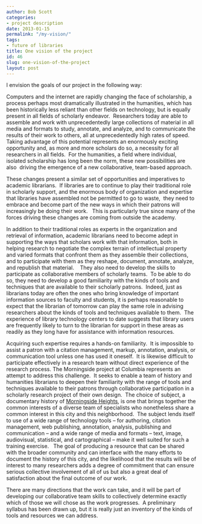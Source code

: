 ```yaml
---
author: Bob Scott
categories:
- project description
date: 2013-01-15
permalink: "/my-vision/"
tags:
- future of libraries
title: One vision of the project
id: 46
slug: one-vision-of-the-project
layout: post
---
```

I envision the goals of our project in the following way:

Computers and the internet are rapidly changing the face of scholarship, a process perhaps
  most dramatically illustrated in the humanities, which has been historically less
  reliant than other fields on technology, but is equally present in all fields of
  scholarly endeavor.  Researchers today are able to assemble and work with unprecedentedly
  large collections of material in all media and formats to study, annotate, and analyze,
  and to communicate the results of their work to others, all at unprecedentedly high
  rates of speed.  Taking advantage of this potential represents an enormously exciting
  opportunity and, as more and more scholars do so, a necessity for all researchers
  in all fields.  For the humanities, a field where individual, isolated scholarship
  has long been the norm, these new possibilities are also  driving the emergence
  of a new collaborative, team-based approach.

These changes present a similar set of opportunities and imperatives to academic librarians.  If libraries are to continue
  to play their traditional role in scholarly support, and the enormous body of organization
  and expertise that libraries have assembled not be permitted to go to waste,  they
  need to embrace and become part of the new ways in which their patrons will increasingly
  be doing their work.   This is particularly true since many of the forces driving
  these changes are coming from outside the academy.

In addition to their traditional roles as experts in the organization and retrieval of information, academic librarians
  need to become adept in supporting the ways that scholars work with that information,
  both in helping research to negotiate the complex terrain of intellectual property
  and varied formats that confront them as they assemble their collections, and to
  participate with them as they reshape, document, annotate, analyze, and republish
  that material.    They also need to develop the skills to participate as collaborative
  members of scholarly teams.  To be able to do so, they need to develop a good familiarity
  with the kinds of tools and techniques that are available to their scholarly patrons. 
  Indeed, just as librarians today are often the ones who bring knowledge of important
  information sources to faculty and students, it is perhaps reasonable to expect
  that the librarian of tomorrow can play the same role in advising researchers about
  the kinds of tools and techniques available to them.  The experience of library
  technology centers to date suggests that library users are frequently likely to
  turn to the librarian for support in these areas as readily as they long have for
  assistance with information resources.

Acquiring such expertise requires a hands-on familiarity.  It is impossible to assist a patron with a citation management, markup,
  annotation, analysis, or communication tool unless one has used it oneself.  It
  is likewise difficult to participate effectively in a research team without direct
  experience of the research process. The Morningside project at Columbia represents
  an attempt to address this challenge.  It seeks to enable a team of history and
  humanities librarians to deepen their familiarity with the range of tools and techniques
  available to their patrons through collaborative participation in a scholarly research
  project of their own design.  The choice of subject, a documentary history of <a
  title='Morningside Heights' href='http://en.wikipedia.org/wiki/Morningside_Heights,_New_York_City'>Morningside Heights</a>, is one that brings together the common
  interests of a diverse team of specialists who nonetheless share a common interest
  in this city and this neighborhood.  The subject lends itself to use of a wide range
  of technology tools – for authoring, citation management, web publishing, annotation,
  analysis, publishing and communication – and a wide range of media and formats –
  text, image, audiovisual, statistical, and cartographical – make it well suited
  for such a training exercise.   The goal of producing a resource that can be shared
  with the broader community and can interface with the many efforts to document the
  history of this city, and the likelihood that the results will be of interest to
  many researchers adds a degree of commitment that can ensure serious collective
  involvement of all of us but also a great deal of satisfaction about the final outcome
  of our work.

There are many directions that the work can take, and it will be part of developing our collaborative team skills to collectively determine exactly which
  of those we will chose as the work progresses.  A preliminary syllabus has been
  drawn up, but it is really just an inventory of the kinds of tools and resources
  we can address.
